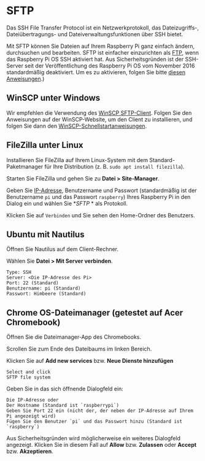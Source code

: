 # SFTP

Das SSH File Transfer Protocol ist ein Netzwerkprotokoll, das Dateizugriffs-, Dateiübertragungs- und Dateiverwaltungsfunktionen über SSH bietet.

Mit SFTP können Sie Dateien auf Ihrem Raspberry Pi ganz einfach ändern, durchsuchen und bearbeiten. SFTP ist einfacher einzurichten als [FTP](../ftp.md), wenn das Raspberry Pi OS SSH aktiviert hat. Aus Sicherheitsgründen ist der SSH-Server seit der Veröffentlichung des Raspberry Pi OS vom November 2016 standardmäßig deaktiviert. Um es zu aktivieren, folgen Sie bitte [diesen Anweisungen](./README.md).)

## WinSCP unter Windows

Wir empfehlen die Verwendung des [WinSCP SFTP-Client](https://winscp.net/eng/index.php). Folgen Sie den Anweisungen auf der WinSCP-Website, um den Client zu installieren, und folgen Sie dann den [WinSCP-Schnellstartanweisungen](https://winscp.net/eng/docs/getting_started).

## FileZilla unter Linux

Installieren Sie FileZilla auf Ihrem Linux-System mit dem Standard-Paketmanager für Ihre Distribution (z. B. `sudo apt install filezilla`).

Starten Sie FileZilla und gehen Sie zu **Datei > Site-Manager**.

Geben Sie [IP-Adresse](../ip-address.md), Benutzername und Passwort (standardmäßig ist der Benutzername `pi` und das Passwort `raspberry`) Ihres Raspberry Pi in den Dialog ein und wählen Sie **SFTP* * als Protokoll.

Klicken Sie auf `Verbinden` und Sie sehen den Home-Ordner des Benutzers.

## Ubuntu mit Nautilus

Öffnen Sie Nautilus auf dem Client-Rechner.

Wählen Sie **Datei > Mit Server verbinden**.

```
Type: SSH
Server: <Die IP-Adresse des Pi>
Port: 22 (Standard)
Benutzername: pi (Standard)
Passwort: Himbeere (Standard)
```
## Chrome OS-Dateimanager (getestet auf Acer Chromebook)

Öffnen Sie die Dateimanager-App des Chromebooks.

Scrollen Sie zum Ende des Dateibaums im linken Bereich.

Klicken Sie auf **Add new services** bzw. **Neue Dienste hinzufügen**

```
Select and click
SFTP file system
```

Geben Sie in das sich öffnende Dialogfeld ein:

```
Die IP-Adresse oder
Der Hostname (Standard ist `raspberrypi`)
Geben Sie Port 22 ein (nicht der, der neben der IP-Adresse auf Ihrem Pi angezeigt wird)
Fügen Sie den Benutzer `pi` und das Passwort hinzu (Standard ist `raspberry`)
```
Aus Sicherheitsgründen wird möglicherweise ein weiteres Dialogfeld angezeigt. Klicken Sie in diesem Fall auf **Allow** bzw. **Zulassen** oder **Accept** bzw. **Akzeptieren**.